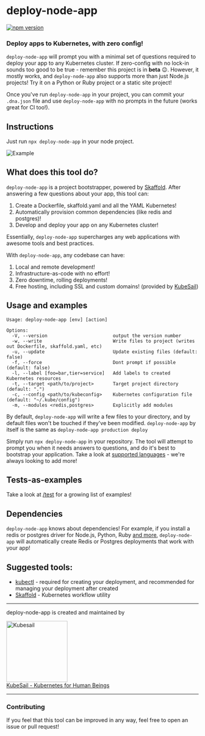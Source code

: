 # **deploy-node-app**

[![npm version](https://img.shields.io/npm/v/deploy-node-app.svg?style=flat-square)](https://www.npmjs.com/package/deploy-node-app)

### Deploy apps to Kubernetes, with zero config!

`deploy-node-app` will prompt you with a minimal set of questions required to deploy your app to any Kubernetes cluster. If zero-config with no lock-in sounds too good to be true - remember this project is in **beta** :wink:. However, it mostly works, and `deploy-node-app` also supports more than just Node.js projects! Try it on a Python or Ruby project or a static site project!

Once you've run `deploy-node-app` in your project, you can commit your `.dna.json` file and use `deploy-node-app` with no prompts in the future (works great for CI too!).

## Instructions

Just run `npx deploy-node-app` in your node project.

![Example](https://github.com/kubesail/deploy-node-app/raw/master/docs/terminal-example-1.svg?sanitize=true)

## What does this tool do?

`deploy-node-app` is a project bootstrapper, powered by [Skaffold](https://github.com/GoogleContainerTools/skaffold). After answering a few questions about your app, this tool can:

1. Create a Dockerfile, skaffold.yaml and all the YAML Kubernetes!
2. Automatically provision common dependencies (like redis and postgres)!
3. Develop and deploy your app on any Kubernetes cluster!

Essentially, `deploy-node-app` supercharges any web applications with awesome tools and best practices.

With `deploy-node-app`, any codebase can have:

1. Local and remote development!
2. Infrastructure-as-code with no effort!
3. Zero downtime, rolling deployments!
4. Free hosting, including SSL and custom domains! (provided by [KubeSail](https://kubesail.com))

## Usage and examples

```
Usage: deploy-node-app [env] [action]

Options:
  -V, --version                        output the version number
  -w, --write                          Write files to project (writes out Dockerfile, skaffold.yaml, etc)
  -u, --update                         Update existing files (default: false)
  -f, --force                          Dont prompt if possible (default: false)
  -l, --label [foo=bar,tier=service]   Add labels to created Kubernetes resources
  -t, --target <path/to/project>       Target project directory (default: ".")
  -c, --config <path/to/kubeconfig>    Kubernetes configuration file (default: "~/.kube/config")
  -m, --modules <redis,postgres>       Explicitly add modules
```

By default, `deploy-node-app` will write a few files to your directory, and by default files won't be touched if they've been modified. `deploy-node-app` by itself is the same as `deploy-node-app production deploy`

Simply run `npx deploy-node-app` in your repository. The tool will attempt to prompt you when it needs answers to questions, and do it's best to bootstrap your application. Take a look at [supported languages](https://github.com/kubesail/deploy-node-app/tree/master/src/languages) - we're always looking to add more!

## Tests-as-examples

Take a look at [/test](https://github.com/kubesail/deploy-node-app/tree/master/test) for a growing list of examples!

## Dependencies

`deploy-node-app` knows about dependencies! For example, if you install a redis or postgres driver for Node.js, Python, Ruby [and more](https://github.com/kubesail/deploy-node-app/tree/master/src/languages), `deploy-node-app` will automatically create Redis or Postgres deployments that work with your app!

## Suggested tools:

- [kubectl](https://kubernetes.io/docs/tasks/tools/install-kubectl/) - required for creating your deployment, and recommended for managing your deployment after created
- [Skaffold](https://skaffold.dev/docs/install/) - Kubernetes workflow utility

---

deploy-node-app is created and maintained by

[<img src="docs/kubesail-logo.png" alt="Kubesail" width="160">
<br/>
KubeSail - Kubernetes for Human Beings](https://kubesail.com)

---

### Contributing

If you feel that this tool can be improved in any way, feel free to open an issue or pull request!
